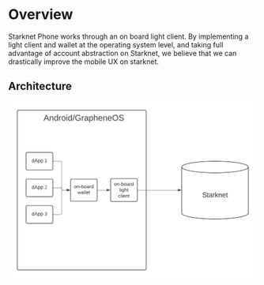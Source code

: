 # Overview

Starknet Phone works through an on board light client. By implementing a
light client and wallet at the operating system level, and taking full
advantage of account abstraction on Starknet, we believe that we can
drastically improve the mobile UX on starknet.

## Architecture

![Starknet Phone Architecture](../assets/architecture.png)
